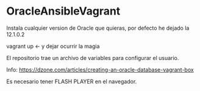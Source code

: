# OracleAnsibleVagrant
Instala cualquier version de Oracle que quieras, por defecto he dejado la 12.1.0.2


vagrant up <- y dejar ocurrir la magia

El repositorio trae un archivo de variables para configurar el usuario.

Info: https://dzone.com/articles/creating-an-oracle-database-vagrant-box

Es necesario tener FLASH PLAYER en el navegador.
